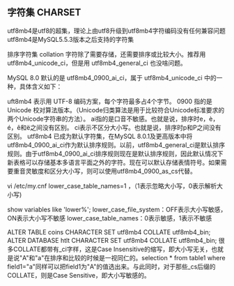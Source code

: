 ## 字符集 CHARSET

utf8mb4是utf8的超集，理论上由utf8升级到utf8mb4字符编码没有任何兼容问题
utf8mb4是MySQL5.5.3版本之后支持的字符集


排序字符集 collation
字符除了需要存储，还需要排序或比较大小。推荐用 utf8mb4_unicode_ci，但是用 utf8mb4_general_ci 也没啥问题。

MySQL 8.0 默认的是 utf8mb4_0900_ai_ci，属于 utf8mb4_unicode_ci 中的一种，具体含义如下：

uft8mb4 表示用 UTF-8 编码方案，每个字符最多占4个字节。
0900 指的是 Unicode 校对算法版本。（Unicode归类算法是用于比较符合Unicode标准要求的两个Unicode字符串的方法）。
ai指的是口音不敏感。也就是说，排序时e，è，é，ê和ë之间没有区别。
ci表示不区分大小写。也就是说，排序时p和P之间没有区别。
utf8mb4 已成为默认字符集，在MySQL 8.0.1及更高版本中将utf8mb4_0900_ai_ci作为默认排序规则。以前，utf8mb4_general_ci是默认排序规则。由于utf8mb4_0900_ai_ci排序规则现在是默认排序规则，因此默认情况下新表格可以存储基本多语言平面之外的字符。现在可以默认存储表情符号。如果需要重音灵敏度和区分大小写，则可以使用utf8mb4_0900_as_cs代替。



 vi   /etc/my.cnf 
 lower_case_table_names=1 ，（1表示忽略大小写，0表示解析大小写)

show variables like 'lower%';
lower_case_file_system：OFF表示大小写敏感，ON表示大小写不敏感
lower_case_table_names：0表示敏感，1表示不敏感



ALTER TABLE coins CHARACTER SET utf8mb4 COLLATE utf8mb4_bin;
ALTER DATABASE htlt CHARACTER SET utf8mb4 COLLATE utf8mb4_bin;
很多COLLATE都带有_ci字样，这是Case Insensitive的缩写，即大小写无关，也就是说"A"和"a"在排序和比较的时候是一视同仁的。selection * from table1 where field1="a"同样可以把field1为"A"的值选出来。与此同时，对于那些_cs后缀的COLLATE，则是Case Sensitive，即大小写敏感的。